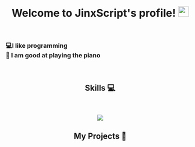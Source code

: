 <h1 align="center">
  Welcome to JinxScript's profile!
  <img src="https://media.giphy.com/media/hvRJCLFzcasrR4ia7z/giphy.gif" width="28">
</h1>

</br>
<h3>

💻I like programming </br>
🎹 I am good at playing the piano

</h3>
</br>
<h2 align = "center">Skills 💻</h2>
<p align = "center">
</br>
</br>
<img src="https://skillicons.dev/icons?i=git,js,figma,react,java,cpp" align="center"/>

</p>


<h2 align = "center"> My Projects 📁</h2>
